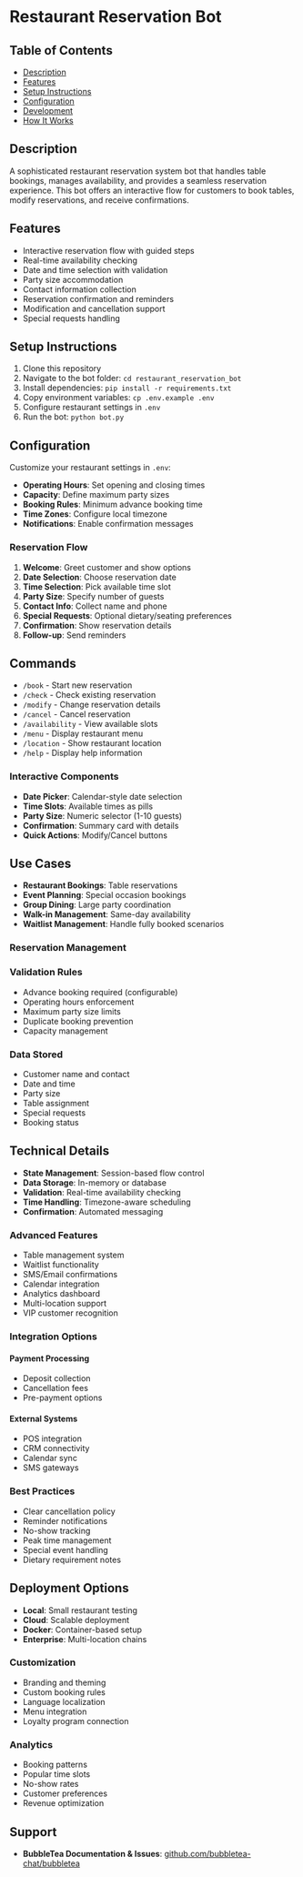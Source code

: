 # Restaurant Reservation Bot

## Table of Contents
- [Description](#description)
- [Features](#features)
- [Setup Instructions](#setup-instructions)
- [Configuration](#configuration)
- [Development](#development)
- [How It Works](#how-it-works)

## Description
A sophisticated restaurant reservation system bot that handles table bookings, manages availability, and provides a seamless reservation experience. This bot offers an interactive flow for customers to book tables, modify reservations, and receive confirmations.

## Features
- Interactive reservation flow with guided steps
- Real-time availability checking
- Date and time selection with validation
- Party size accommodation
- Contact information collection
- Reservation confirmation and reminders
- Modification and cancellation support
- Special requests handling

## Setup Instructions
1. Clone this repository
2. Navigate to the bot folder: `cd restaurant_reservation_bot`
3. Install dependencies: `pip install -r requirements.txt`
4. Copy environment variables: `cp .env.example .env`
5. Configure restaurant settings in `.env`
6. Run the bot: `python bot.py`

## Configuration
Customize your restaurant settings in `.env`:
- **Operating Hours**: Set opening and closing times
- **Capacity**: Define maximum party sizes
- **Booking Rules**: Minimum advance booking time
- **Time Zones**: Configure local timezone
- **Notifications**: Enable confirmation messages

### Reservation Flow
1. **Welcome**: Greet customer and show options
2. **Date Selection**: Choose reservation date
3. **Time Selection**: Pick available time slot
4. **Party Size**: Specify number of guests
5. **Contact Info**: Collect name and phone
6. **Special Requests**: Optional dietary/seating preferences
7. **Confirmation**: Show reservation details
8. **Follow-up**: Send reminders

## Commands
- `/book` - Start new reservation
- `/check` - Check existing reservation
- `/modify` - Change reservation details
- `/cancel` - Cancel reservation
- `/availability` - View available slots
- `/menu` - Display restaurant menu
- `/location` - Show restaurant location
- `/help` - Display help information

### Interactive Components
- **Date Picker**: Calendar-style date selection
- **Time Slots**: Available times as pills
- **Party Size**: Numeric selector (1-10 guests)
- **Confirmation**: Summary card with details
- **Quick Actions**: Modify/Cancel buttons

## Use Cases
- **Restaurant Bookings**: Table reservations
- **Event Planning**: Special occasion bookings
- **Group Dining**: Large party coordination
- **Walk-in Management**: Same-day availability
- **Waitlist Management**: Handle fully booked scenarios

### Reservation Management
### Validation Rules
- Advance booking required (configurable)
- Operating hours enforcement
- Maximum party size limits
- Duplicate booking prevention
- Capacity management

### Data Stored
- Customer name and contact
- Date and time
- Party size
- Table assignment
- Special requests
- Booking status

## Technical Details
- **State Management**: Session-based flow control
- **Data Storage**: In-memory or database
- **Validation**: Real-time availability checking
- **Time Handling**: Timezone-aware scheduling
- **Confirmation**: Automated messaging

### Advanced Features
- Table management system
- Waitlist functionality
- SMS/Email confirmations
- Calendar integration
- Analytics dashboard
- Multi-location support
- VIP customer recognition

### Integration Options
#### Payment Processing
- Deposit collection
- Cancellation fees
- Pre-payment options

#### External Systems
- POS integration
- CRM connectivity
- Calendar sync
- SMS gateways

### Best Practices
- Clear cancellation policy
- Reminder notifications
- No-show tracking
- Peak time management
- Special event handling
- Dietary requirement notes

## Deployment Options
- **Local**: Small restaurant testing
- **Cloud**: Scalable deployment
- **Docker**: Container-based setup
- **Enterprise**: Multi-location chains

### Customization
- Branding and theming
- Custom booking rules
- Language localization
- Menu integration
- Loyalty program connection

### Analytics
- Booking patterns
- Popular time slots
- No-show rates
- Customer preferences
- Revenue optimization

## Support
- **BubbleTea Documentation & Issues**: [github.com/bubbletea-chat/bubbletea](https://github.com/bubbletea-chat/bubbletea)